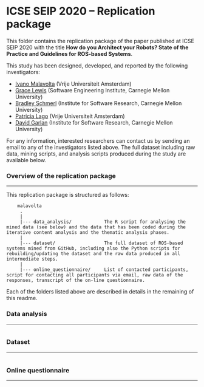 # ICSE SEIP 2020 – Replication package

This folder contains the replication package of the paper published at ICSE SEIP 2020 with the title **How do you Architect your Robots? State of the Practice and Guidelines for ROS-based Systems**.

This study has been designed, developed, and reported by the following investigators:

- [Ivano Malavolta](https://www.ivanomalavolta.com) (Vrije Universiteit Amsterdam)
- [Grace Lewis](https://resources.sei.cmu.edu/library/author.cfm?authorID=4347) (Software Engineering Institute, Carnegie Mellon University)
- [Bradley Schmerl](http://www.cs.cmu.edu/~schmerl/) (Institute for Software Research, Carnegie Mellon University)
- [Patricia Lago](https://www.cs.vu.nl/~patricia/Patricia_Lago/Home.html) (Vrije Universiteit Amsterdam)
- [David Garlan](https://www.cs.cmu.edu/~garlan/) (Institute for Software Research, Carnegie Mellon University)

For any information, interested researchers can contact us by sending an email to any of the investigators listed above.
The full dataset including raw data, mining scripts, and analysis scripts produced during the study are available below.

### Overview of the replication package
---
This replication package is structured as follows:

```
    malavolta
     .
     |
     |--- data_analysis/       		The R script for analysing the mined data (see below) and the data that has been coded during the iterative content analysis and the thematic analysis phases.
     |
     |--- dataset/             		The full dataset of ROS-based systems mined from GitHub, including also the Python scripts for rebuilding/updating the dataset and the raw data produced in all intermediate steps.
     |
     |--- online_questionnaire/   	List of contacted participants, script for contacting all participants via email, raw data of the responses, transcript of the on-line questionnaire.
```

Each of the folders listed above are described in details in the remaining of this readme.

### Data analysis
---
```
```

### Dataset
---
```
```

### Online questionnaire
---
```
```
